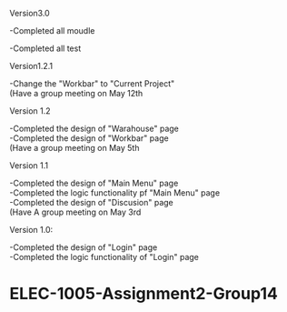 Version3.0  


-Completed all moudle  

-Completed all test  


Version1.2.1  
  
-Change the "Workbar" to "Current Project"  
(Have a group meeting on May 12th


Version 1.2  
  
-Completed the design of "Warahouse" page  
-Completed the design of "Workbar" page  
(Have a group meeting on May 5th


Version 1.1

-Completed the design of "Main Menu" page  
-Completed the logic functionality pf "Main Menu" page  
-Completed the design of "Discusion" page  
(Have A group meeting on May 3rd


Version 1.0:

-Completed the design of "Login" page  
-Completed the logic functionality of "Login" page

# ELEC-1005-Assignment2-Group14
